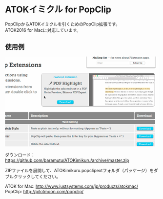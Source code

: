 # ATOKイミクル for PopClip

PopClipからATOKイミクルを引くためのPopClip拡張です。<br />
ATOK2016 for Macに対応しています。

## 使用例
![使用例](https://github.com/baramutu/ATOKimikuru/blob/master/atokimikuru_popclip.gif)


ダウンロード：https://github.com/baramutu/ATOKimikuru/archive/master.zip

ZIPファイルを展開して、ATOKimikuru.popclipextフォルダ（パッケージ）をダブルクリックしてください。

ATOK for Mac: http://www.justsystems.com/jp/products/atokmac/ <br />
PopClip: http://pilotmoon.com/popclip/
